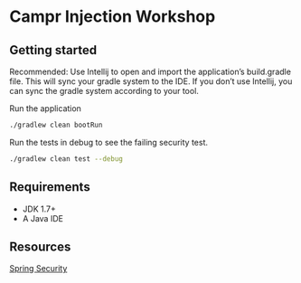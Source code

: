 # Campr Injection Workshop

## Getting started

Recommended: Use Intellij to open and import the application’s build.gradle file. This will sync your gradle system to the IDE.
If you don’t use Intellij, you can sync the gradle system according to your tool.

Run the application

```bash
./gradlew clean bootRun
```

Run the tests in debug to see the failing security test.

```bash
./gradlew clean test --debug
```

## Requirements

* JDK 1.7+
* A Java IDE

## Resources
[Spring Security](http://projects.spring.io/spring-security/#quick-start)
